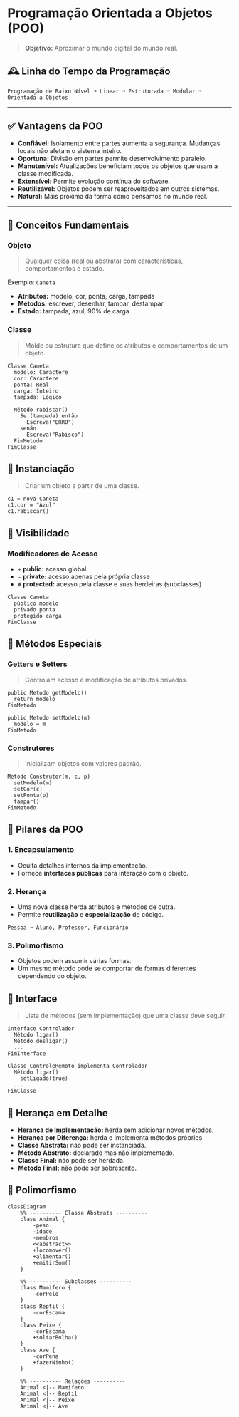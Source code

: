 # Programação Orientada a Objetos (POO)

> **Objetivo:** Aproximar o mundo digital do mundo real.

## 🕰 Linha do Tempo da Programação

```
Programação de Baixo Nível ➝ Linear ➝ Estruturada ➝ Modular ➝ Orientada a Objetos
```

---

## ✅ Vantagens da POO

- **Confiável:** Isolamento entre partes aumenta a segurança. Mudanças locais não afetam o sistema inteiro.
- **Oportuna:** Divisão em partes permite desenvolvimento paralelo.
- **Manutenível:** Atualizações beneficiam todos os objetos que usam a classe modificada.
- **Extensível:** Permite evolução contínua do software.
- **Reutilizável:** Objetos podem ser reaproveitados em outros sistemas.
- **Natural:** Mais próxima da forma como pensamos no mundo real.

---

## 🧱 Conceitos Fundamentais

### Objeto

> Qualquer coisa (real ou abstrata) com características, comportamentos e estado.

Exemplo: `Caneta`

- **Atributos:** modelo, cor, ponta, carga, tampada
- **Métodos:** escrever, desenhar, tampar, destampar
- **Estado:** tampada, azul, 90% de carga

### Classe

> Molde ou estrutura que define os atributos e comportamentos de um objeto.

```pseudo
Classe Caneta
  modelo: Caractere
  cor: Caractere
  ponta: Real
  carga: Inteiro
  tampada: Lógico

  Método rabiscar()
    Se (tampada) então
      Escreva("ERRO")
    senão
      Escreva("Rabisco")
  FimMetodo
FimClasse
```

## 🧬 Instanciação

> Criar um objeto a partir de uma classe.

```pseudo
c1 = nova Caneta
c1.cor = "Azul"
c1.rabiscar()
```

## 🔐 Visibilidade

### Modificadores de Acesso

- `+` **public:** acesso global
- `-` **private:** acesso apenas pela própria classe
- `#` **protected:** acesso pela classe e suas herdeiras (subclasses)

```pseudo
Classe Caneta
  público modelo
  privado ponta
  protegido carga
FimClasse
```

## 🔧 Métodos Especiais

### Getters e Setters

> Controlam acesso e modificação de atributos privados.

```pseudo
public Metodo getModelo()
  return modelo
FimMetodo

public Metodo setModelo(m)
  modelo = m
FimMetodo
```

### Construtores

> Inicializam objetos com valores padrão.

```pseudo
Metodo Construtor(m, c, p)
  setModelo(m)
  setCor(c)
  setPonta(p)
  tampar()
FimMetodo
```

## 🧱 Pilares da POO

### 1. Encapsulamento

- Oculta detalhes internos da implementação.
- Fornece **interfaces públicas** para interação com o objeto.

### 2. Herança

- Uma nova classe herda atributos e métodos de outra.
- Permite **reutilização** e **especialização** de código.

```plaintext
Pessoa ➝ Aluno, Professor, Funcionário
```

### 3. Polimorfismo

- Objetos podem assumir várias formas.
- Um mesmo método pode se comportar de formas diferentes dependendo do objeto.

## 🔌 Interface

> Lista de métodos (sem implementação) que uma classe deve seguir.

```pseudo
interface Controlador
  Método ligar()
  Método desligar()
  ...
FimInterface
```

```pseudo
Classe ControleRemoto implementa Controlador
  Método ligar()
    setLigado(true)
  ...
FimClasse
```

## 🧬 Herança em Detalhe

- **Herança de Implementação:** herda sem adicionar novos métodos.
- **Herança por Diferença:** herda e implementa métodos próprios.
- **Classe Abstrata:** não pode ser instanciada.
- **Método Abstrato:** declarado mas não implementado.
- **Classe Final:** não pode ser herdada.
- **Método Final:** não pode ser sobrescrito.


## 🐙 Polimorfismo

```mermaid
classDiagram
    %% ---------- Classe Abstrata ----------
    class Animal {
        -peso
        -idade
        -membros
        <<abstract>>
        +locomover()
        +alimentar()
        +emitirSom()
    }

    %% ---------- Subclasses ----------
    class Mamifero {
        -corPelo
    }
    class Reptil {
        -corEscama
    }
    class Peixe {
        -corEscama
        +soltarBolha()
    }
    class Ave {
        -corPena
        +fazerNinho()
    }

    %% ---------- Relações ----------
    Animal <|-- Mamifero
    Animal <|-- Reptil
    Animal <|-- Peixe
    Animal <|-- Ave
```

